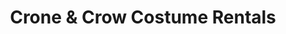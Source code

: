 ---
title: "Crone & Crow Costume Rentals"
url: /eugene/crone-and-crow-costume-rentals/
shop: party
---